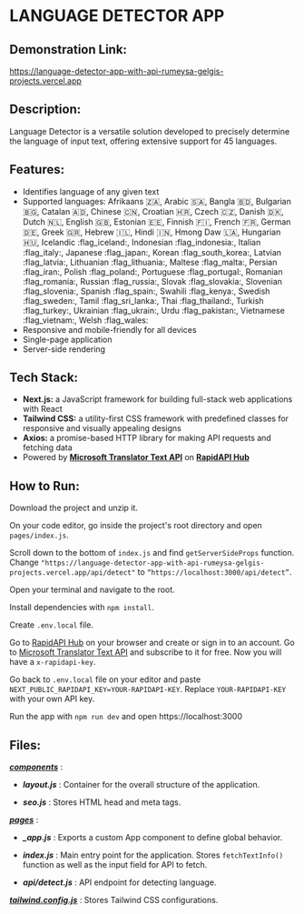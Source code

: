 # LANGUAGE DETECTOR APP

## Demonstration Link:
https://language-detector-app-with-api-rumeysa-gelgis-projects.vercel.app

## Description:
Language Detector is a versatile solution developed to precisely determine the language of input text, offering extensive support for 45 languages.

## Features:
- Identifies language of any given text
- Supported languages: Afrikaans 🇿🇦, Arabic 🇸🇦, Bangla 🇧🇩, Bulgarian 🇧🇬, Catalan 🇦🇩, Chinese 🇨🇳, Croatian 🇭🇷, Czech 🇨🇿, Danish 🇩🇰, Dutch 🇳🇱, English 🇬🇧, Estonian 🇪🇪, Finnish 🇫🇮, French 🇫🇷, German 🇩🇪, Greek 🇬🇷, Hebrew 🇮🇱, Hindi 🇮🇳, Hmong Daw 🇱🇦, Hungarian 🇭🇺, Icelandic :flag_iceland:, Indonesian :flag_indonesia:, Italian :flag_italy:, Japanese :flag_japan:, Korean :flag_south_korea:, Latvian :flag_latvia:, Lithuanian :flag_lithuania:, Maltese :flag_malta:, Persian :flag_iran:, Polish :flag_poland:, Portuguese :flag_portugal:, Romanian :flag_romania:, Russian :flag_russia:, Slovak :flag_slovakia:, Slovenian :flag_slovenia:, Spanish :flag_spain:, Swahili :flag_kenya:, Swedish :flag_sweden:, Tamil :flag_sri_lanka:, Thai :flag_thailand:, Turkish :flag_turkey:, Ukrainian :flag_ukrain:, Urdu :flag_pakistan:, Vietnamese :flag_vietnam:, Welsh :flag_wales:
- Responsive and mobile-friendly for all devices
- Single-page application
- Server-side rendering

## Tech Stack:
- **Next.js:** a JavaScript framework for building full-stack web applications with React
- **Tailwind CSS:** a utility-first CSS framework with predefined classes for responsive and visually appealing designs
- **Axios:** a promise-based HTTP library for making API requests and fetching data
- Powered by **<a href="https://rapidapi.com/microsoft-azure-org-microsoft-cognitive-services/api/microsoft-translator-text" target="_blank">Microsoft Translator Text API</a>** on **<a href="https://rapidapi.com/hub" target="_blank">RapidAPI Hub</a>**

## How to Run:
Download the project and unzip it. 

On your code editor, go inside the project's root directory and open `pages/index.js`.

Scroll down to the bottom of `index.js` and find `getServerSideProps` function. Change `"https://language-detector-app-with-api-rumeysa-gelgis-projects.vercel.app/api/detect"` to `“https://localhost:3000/api/detect”`.

Open your terminal and navigate to the root.

Install dependencies with `npm install`.

Create `.env.local` file.

Go to <a href="https://rapidapi.com/hub" target="_blank">RapidAPI Hub</a> on your browser and create or sign in to an account. Go to <a href="https://rapidapi.com/microsoft-azure-org-microsoft-cognitive-services/api/microsoft-translator-text" target="_blank">Microsoft Translator Text API</a> and subscribe to it for free. Now you will have a `x-rapidapi-key`.

Go back to `.env.local` file on your editor and paste `NEXT_PUBLIC_RAPIDAPI_KEY=YOUR-RAPIDAPI-KEY`. Replace `YOUR-RAPIDAPI-KEY` with your own API key.

Run the app with `npm run dev` and open https://localhost:3000

## Files:
<ins>***components***</ins> :

- ***layout.js*** : Container for the overall structure of the application.
  
- ***seo.js*** : Stores HTML head and meta tags.

<ins>***pages***</ins> :

- ***_app.js*** : Exports a custom App component to define global behavior.

- ***index.js*** : Main entry point for the application. Stores `fetchTextInfo()` function as well as the input field for API to fetch.

- ***api/detect.js*** : API endpoint for detecting language.

<ins>***tailwind.config.js***</ins> : Stores Tailwind CSS configurations.
